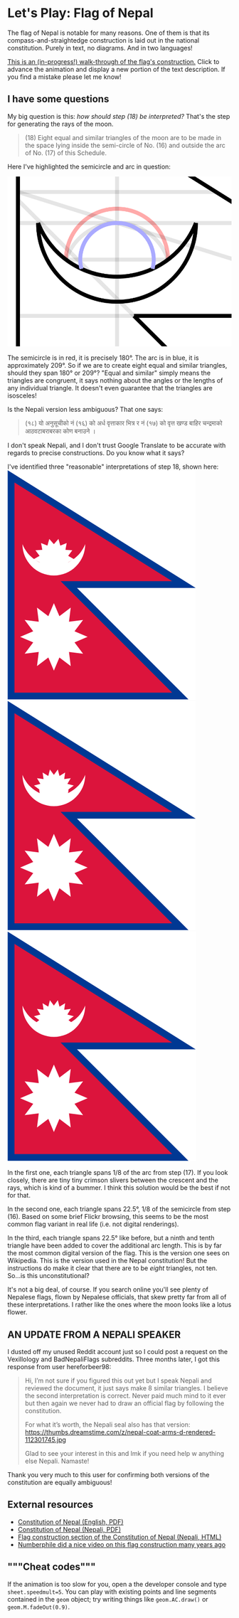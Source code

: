 # Let's Play: Flag of Nepal

The flag of Nepal is notable for many reasons. One of them is that its compass-and-straightedge construction is laid out in the national constitution. Purely in text, no diagrams. And in two languages!

[This is an (in-progress!) walk-through of the flag's construction.](https://www.settinger.net/experiments/nepal-flag/) Click to advance the animation and display a new portion of the text description. If you find a mistake please let me know!

## I have some questions

My big question is this: *how should step (18) be interpreted?* That's the step for generating the rays of the moon.

> (18) Eight equal and similar triangles of the moon are to be made in the space lying inside the semi-circle of No. (16) and outside the arc of No. (17) of this Schedule.

Here I've highlighted the semicircle and arc in question:

![Detail view of the moon in construction](highlight.png)

The semicircle is in red, it is precisely 180°. The arc is in blue, it is approximately 209°. So if we are to create eight equal and similar triangles, should they span 180° or 209°? "Equal and similar" simply means the triangles are congruent, it says nothing about the angles or the lengths of any individual triangle. It doesn't even guarantee that the triangles are isosceles!

Is the Nepali version less ambiguous? That one says:

> (१८) यो अनुसूचीको नं (१६) को अर्ध वृत्ताकार भित्र र नं (१७) को वृत्त खण्ड बाहिर चन्द्रमाको आठवटाबराबरका कोण बनाउने ।

I don't speak Nepali, and I don't trust Google Translate to be accurate with regards to precise constructions. Do you know what it says?

I've identified three "reasonable" interpretations of step 18, shown here:
![Moon construction interpretation 1](flag1.png) ![Moon construction interpretation 2](flag2.png) ![Moon construction interpretation 3](flag3.png)

In the first one, each triangle spans 1/8 of the arc from step (17). If you look closely, there are tiny tiny crimson slivers between the crescent and the rays, which is kind of a bummer. I think this solution would be the best if not for that.

In the second one, each triangle spans 22.5°, 1/8 of the semicircle from step (16). Based on some brief Flickr browsing, this seems to be the most common flag variant in real life (i.e. not digital renderings).

In the third, each triangle spans 22.5° like before, but a ninth and tenth triangle have been added to cover the additional arc length. This is by far the most common digital version of the flag. This is the version one sees on Wikipedia. This is the version used in the Nepal constitution! But the instructions do make it clear that there are to be *eight* triangles, not ten. So...is this unconstitutional?

It's not a big deal, of course. If you search online you'll see plenty of Nepalese flags, flown by Nepalese officials, that skew pretty far from all of these interpretations. I rather like the ones where the moon looks like a lotus flower.

## AN UPDATE FROM A NEPALI SPEAKER

I dusted off my unused Reddit account just so I could post a request on the Vexillology and BadNepaliFlags subreddits. Three months later, I got this response from user hereforbeer98:

> Hi, I’m not sure if you figured this out yet but I speak Nepali and reviewed the document, it just says make 8 similar triangles. I believe the second interpretation is correct. Never paid much mind to it ever but then again we never had to draw an official flag by following the constitution.
> 
> For what it’s worth, the Nepali seal also has that version: https://thumbs.dreamstime.com/z/nepal-coat-arms-d-rendered-112301745.jpg
> 
> Glad to see your interest in this and lmk if you need help w anything else Nepali. Namaste!

Thank you very much to this user for confirming both versions of the constitution are equally ambiguous!

## External resources

* [Constitution of Nepal (English, PDF)](https://www.lawcommission.gov.np/en/wp-content/uploads/2021/01/Constitution-of-Nepal.pdf)
* [Constitution of Nepal (Nepali, PDF)](https://www.lawcommission.gov.np/np/wp-content/uploads/2021/01/%E0%A4%A8%E0%A5%87%E0%A4%AA%E0%A4%BE%E0%A4%B2%E0%A4%95%E0%A5%8B-%E0%A4%B8%E2%80%8C%E0%A4%82%E0%A4%B5%E0%A4%BF%E0%A4%A7%E0%A4%BE%E0%A4%A8.pdf)
* [Flag construction section of the Constitution of Nepal (Nepali, HTML)](https://www.lawcommission.gov.np/np/archives/1962)
* [Numberphile did a nice video on this flag construction many years ago](https://www.youtube.com/watch?v=f2Gne3UHKHs)


## """Cheat codes"""

If the animation is too slow for you, open a the developer console and type `sheet.speedmult=5`. You can play with existing points and line segments contained in the `geom` object; try writing things like `geom.AC.draw()` or `geom.M.fadeOut(0.9)`.
